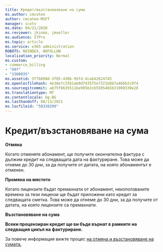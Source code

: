 ```yaml
---
title: Кредит/възстановяване на сума
ms.author: cmcatee
author: cmcatee-MSFT
manager: scotv
ms.date: 04/21/2020
ms.reviewer: jkinma, jmueller
ms.audience: ITPro
ms.topic: article
ms.service: o365-administration
ROBOTS: NOINDEX, NOFOLLOW
localization_priority: Normal
ms.custom:
- commerce_billing
- "897"
- "1500035"
ms.assetid: 5f76890d-3f85-430b-95fd-dcab42624745
ms.openlocfilehash: 4e38e7c25b1ab0d7435f5e7321b8b7a466b2c9f4
ms.sourcegitcommit: ab75f66355116e995b3cb5505465b31989339e28
ms.translationtype: MT
ms.contentlocale: bg-BG
ms.lasthandoff: 08/13/2021
ms.locfileid: "58320299"
---
```

# <a name="creditrefund"></a>Кредит/възстановяване на сума

**Отмяна**
  
Когато отменяте абонамент, ще получите окончателна фактура с дължим кредит на следващата дата на фактуриране. Това може да отнеме до 30 дни, за да получите от датата, на която абонаментът е отменен.
  
**Промяна на мястото**
  
Когато лицензите бъдат премахнати от абонамент, неизползваните времена за тези лицензи ще бъдат приложени като кредит за следващата сметка. Това може да отнеме до 30 дни, за да получите от датата, на която лицензите са премахнати.

**Възстановяване на сума**

**Всеки процензиран кредит ще ви бъде върнат в рамките на следващия цикъл на фактуриране.**

За повече информация вижте процес [на отмяна и възстановяване на сумата.](https://docs.microsoft.com/microsoft-365/commerce/subscriptions/cancel-your-subscription) 
